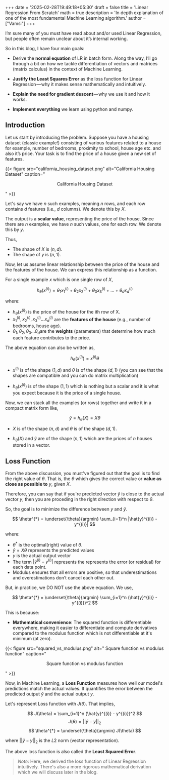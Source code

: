 +++
date = '2025-02-28T19:49:18+05:30'
draft = false
title = 'Linear Regression From Scratch'
math = true
description = 'In depth explanation of one of the most fundamental Machine Learning algorithm.'
author = ["Vamsi"]
+++

I’m sure many of you must have read about and/or used Linear Regression, but people often remain unclear about it’s internal working.

So in this blog, I have four main goals:

- Derive the **normal equation** of LR in batch form. Along the way, I’ll go through a bit on how we tackle differentiation of vectors and matrices (matrix calculus) in the context of Machine Learning.

- **Justify the Least Squares Error** as the loss function for Linear Regression — why it makes sense mathematically and intuitively.

- **Explain the need for gradient descent** — why we use it and how it works.

- **Implement everything** we learn using python and numpy.

## Introduction

Let us start by introducing the problem. Suppose you have a housing dataset (classic example!) consisting of various features related to a house for example, number of bedrooms, proximity to school, house age etc. and also it’s price. Your task is to find the price of a house given a new set of features.

{{< figure src="california_housing_dataset.png" alt="California Housing Dataset" caption="<p style='text-align:center;'>California Housing Dataset</p>" >}}


Let's say we have $n$ such examples, meaning $n$ rows, and each row contains $d$ features (i.e., $d$ columns). We denote this by $X$.

The output is a **scalar value**, representing the price of the house. Since there are $n$ examples, we have $n$ such values, one for each row. We denote this by $y$.

Thus,

- The shape of $X$ is $(n,d)$.
- The shape of $y$ is $(n,1)$.

Now, let us assume linear relationship between the price of the house and the features of the house. We can express this relationship as a function. 

For a single example $x$ which is one single row of $X$,

$$
h_{\theta}(x^{(i)}) = \theta_{1} x_1^{(i)} + \theta_{2} x_2^{(i)} + \theta_{3} x_3^{(i)} + \dots + \theta_{d} x_d^{(i)}
$$

where:

- $h_θ(x^{(i)})$ is the price of the house for the ith row of X.
- $x_1^{(i)},x_2^{(i)},x_3^{(i)} \dots x_d^{(i)}$ are the **features of the house** (e.g., number of bedrooms, house age).
- $θ_1,θ_2,θ_3 \dots θ_d$​ are the **weights** (parameters) that determine how much each feature contributes to the price.

The above equation can also be written as,

$$
h_{\theta}(x^{(i)}) = x^{(i)} {\theta}
$$

- $x^{(i)}$ is of the shape $(1,d)$ and $θ$ is of the shape $(d,1)$ (you can see that the shapes are compatible and you can do matrix multiplication)

- $h_θ(x^{(i)})$ is of the shape $(1,1)$ which is nothing but a scalar and it is what you expect because it is the price of a single house.

Now, we can stack all the examples (or rows) together and write it in a compact matrix form like,

$$
\hat{y} = h_{\theta}(X) =  X \theta
$$

- $X$ is of the shape $(n,d)$ and $θ$ is of the shape $(d,1)$.

- $h_θ(X)$ and $\hat{y}$ are of the shape $(n,1)$ which are the prices of $n$ houses stored in a vector.

## Loss Function

From the above discussion, you must've figured out that the goal is to find the right value of $\theta$. That is, the $\theta$ which gives the correct value or **value as close as possible to** $y$, given $X$.

Therefore, you can  say that if you're predicted vector $\hat{y}$ is close to the actual vector $y$, then you are proceding in the right direction with respect to  $\theta$.

So, the goal is to minimize the difference between $y$ and $\hat{y}$. 

$$
\theta^{*} = \underset{\theta}{argmin} \sum_{i=1}^n |\hat{y}^{(i)} - y^{(i)}|
$$

where:

- $\theta^{*}$ is the optimal(right) value of $\theta$.
- $\hat{y} = X\theta$ represents the predicted values
- $y$ is the actual output vector
- The term $|\hat{y}^{(i)} - y^{(i)}|$ represents the represents the error (or residual) for each data point.
- Modulus ensures that all errors are positive, so that underestimations and overestimations don’t cancel each other out.

But, in practice, we DO NOT use the above equation. We use,

$$
\theta^{*} = \underset{\theta}{argmin} \sum_{i=1}^n (\hat{y}^{(i)} - y^{(i)})^2
$$

This is because:

- **Mathematical convenience**: The squared function is differentiable everywhere, making it easier to differentiate and compute derivatives compared to the modulus function which is not differentiable at it's minimum (at zero).

{{< figure src="squared_vs_modulus.png" alt=" Square function vs modulus function" caption="<p style='text-align:center;'>Square function vs modulus function</p>" >}}

Now, in Machine Learning, a **Loss Function** measures how well our model's predictions match the actual values. It quantifies the error between the predicted output $\hat{y}$ and the actual output $y$.

Let's represent Loss function with $J(\theta)$. That implies,

$$
J(\theta) = \sum_{i=1}^n (\hat{y}^{(i)} - y^{(i)})^2 
$$
$$
J(\theta) = ||\hat{y} - y||_2
$$
$$
\theta^{*} = \underset{\theta}{argmin} J(\theta)
$$

where $||\hat{y} - y||_2$ is the $L2$ norm (vector representation). 

The above loss function is also called the **Least Squared Error**.

> *Note*: Here, we derived the loss function of Linear Regression intuitively. There's also a more rigorous mathematical derivation which we will discuss later in the blog.

